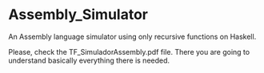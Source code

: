 # Assembly_Simulator
An Assembly language simulator using only recursive functions on Haskell.

Please, check the TF_SimuladorAssembly.pdf file. There you are going to understand basically everything there is needed.
